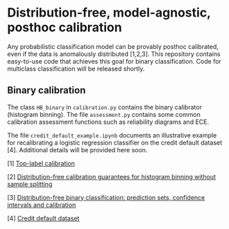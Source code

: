 # Distribution-free, model-agnostic, posthoc calibration 
Any probabilistic classification model can be provably posthoc calibrated, even if the data is anomalously distributed [1,2,3]. This repository contains easy-to-use code that achieves this goal for binary classification. Code for multiclass classification will be released shortly.

## Binary calibration
The class `HB_binary` in `calibration.py` contains the binary calibrator (histogram binning). The file `assessment.py` contains some common calibration assessment functions such as reliability diagrams and ECE. 

The file `credit_default_example.ipynb` documents an illustrative example for recalibrating a logistic regression classifier on the credit default dataset [4]. Additional details will be provided here soon. 

[1] [Top-label calibration](https://arxiv.org/abs/2107.08353)

[2] [Distribution-free calibration guarantees for histogram binning without sample splitting](https://arxiv.org/abs/2105.04656)

[3] [Distribution-free binary classification: prediction sets, confidence intervals and calibration](https://arxiv.org/abs/2006.10564)

[4] [Credit default dataset](https://archive.ics.uci.edu/ml/datasets/default+of+credit+card+clients)
